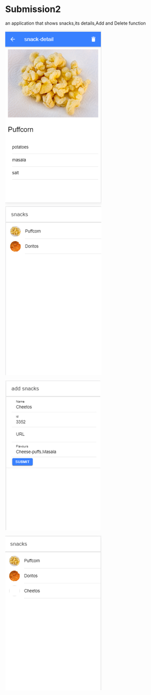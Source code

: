 # Submission2
an application that shows snacks,its details,Add and Delete function

<img src="details page.PNG"> </img>
<img src="main page.PNG"> </img>

<img src="cheeetos add.PNG"> </img>

<img src="cheetos add2.PNG"> </img>
